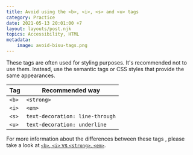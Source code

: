 ```yaml
---
title: Avoid using the <b>, <i>, <s> and <u> tags
category: Practice
date: 2021-05-13 20:01:00 +7
layout: layouts/post.njk
topics: Accessibility, HTML
metadata:
    image: avoid-bisu-tags.png
---
```


These tags are often used for styling purposes. It's recommended not to use them. Instead, use the semantic tags or CSS styles that provide the same appearances.

| Tag   | Recommended way                 |
| ----- | ------------------------------- |
| `<b>` | `<strong>`                      |
| `<i>` | `<em>`                          |
| `<s>` | `text-decoration: line-through` |
| `<u>` | `text-decoration: underline`    |

For more information about the differences between these tags , please take a look at [`<b>`, `<i>` vs `<strong>`, `<em>`](https://thisthat.dev/b-i-vs-strong-em/).
